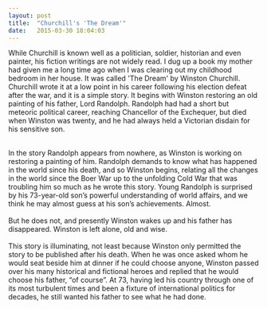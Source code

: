 ```yaml
---
layout: post
title:  "Churchill's 'The Dream'"
date:   2015-03-30 18:04:03
---
```


While Churchill is known well as a politician, soldier, historian and even painter, his fiction writings are not widely read. I dug up a book my mother had given me a long time ago when I was clearing out my childhood bedroom in her house. It was called 'The Dream' by Winston Churchill. Churchill wrote it at a low point in his career following his election defeat after the war, and it is a simple story. It begins with Winston restoring an old painting of his father, Lord Randolph. Randolph had had a short but meteoric political career, reaching Chancellor of the Exchequer, but died when Winston was twenty, and he had always held a Victorian disdain for his sensitive son.

<br>
In the story Randolph appears from nowhere, as Winston is working on restoring a painting of him. Randolph demands to know what has happened in the world since his death, and so Winston begins, relating all the changes in the world since the Boer War up to the unfolding Cold War that was troubling him so much as he wrote this story. Young Randolph is surprised by his 73-year-old son’s powerful understanding of world affairs, and we think he may almost guess at his son’s achievements. Almost.
<br><br>
But he does not, and presently Winston wakes up and his father has disappeared. Winston is left alone, old and wise.
<br><br>
This story is illuminating, not least because Winston only permitted the story to be published after his death. When he was once asked whom he would seat beside him at dinner if he could choose anyone, Winston passed over his many historical and fictional heroes and replied that he would choose his father, “of course”.  At 73, having led his country through one of its most turbulent times and been a fixture of international politics for decades, he still wanted his father to see what he had done.